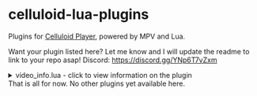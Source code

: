 # celluloid-lua-plugins
Plugins for [Celluloid Player](https://github.com/celluloid-player/celluloid), powered by MPV and Lua.


Want your plugin listed here? Let me know and I will update the readme to link to your repo asap! Discord: https://discord.gg/YNp6T7vZxm

<details>
<summary>video_info.lua - click to view information on the plugin</summary>
## ``
Displays in-depth media information as on-screen text overlays (OSD) in a cycling format.  
Press `TAB` to toggle through different pages of detailed file info.

---

### 🔁 Pages of Information
Each press of `TAB` cycles to the next page. After the last page, pressing `TAB` again hides the overlay.

---
Example: Does not reflect information actually seen, depending on the file you may see more of less in some sections.
```
[Video]
File Format: mkv
Codec: H.264 / AVC / MPEG-4 AVC / MPEG-4 part 10
Pixel Format: yuv420p
Width: 1280
Height: 720
Color Matrix: bt.709
Primaries: bt.709
Gamma: bt.1886
Color Levels: limited
Chroma Location: mpeg2/4/h264
Display FPS: 23.976
Duration: 2705.560
Bitrate: 1147 kbps
Average-bits-per-pixel: 0.063
```
```
[Audio]
Codec: AAC (Advanced Audio Coding)
Sample Rate: 48000
Channels: 2
Format: floatp
Bitrate: 96 kbps
```
```
[File]
File Path: /your/files/path/examplevideo.mkv
File Size: 346240750
Overall Bitrate: 947 kbps
Hardware Decoding: yes
Storage Aspect Ratio: 16:9
Pixel Aspect Ratio: 1:1
Light Type: unknown
MinLuma: 0
MaxLuma: 255
Max-Content-Light-Level: 1000
Max-Frame-Average-LightLevel: 400
```
```
[Subtitles]
Track 1 [eng] - subrip (You have a subtitle track!)
Track 2 [und] - vtt (ruwoeruwoiriworwuior!)
```
```
[Frame]
Picture Type: I
Interlaced: no
Top-Field-First: unknown
GOP Timecode: 00:00:00:00
SMPTE Timecode: 00:00:00:00
```
```
[File Metadata]
title: Example Movie Title
artist: Some Artist
genre: Action
encoder: examplemetimbers45
etc: something
etc: something else
etc: another thing
```
</details>
That is all for now. No other plugins yet available here.
